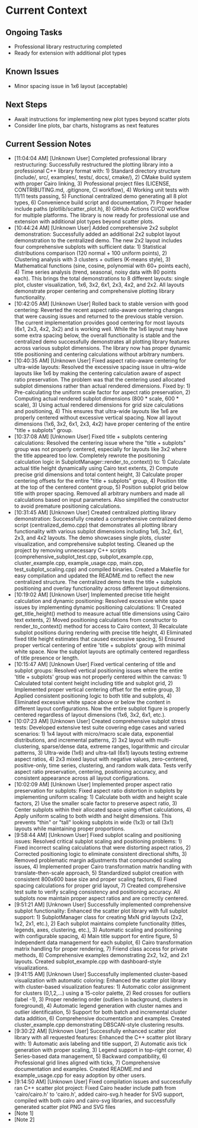 # Current Context

## Ongoing Tasks

- Professional library restructuring completed
- Ready for extension with additional plot types
## Known Issues

- Minor spacing issue in 1x6 layout (acceptable)
## Next Steps

- Await instructions for implementing new plot types beyond scatter plots
- Consider line plots, bar charts, histograms as next features
## Current Session Notes

- [11:04:04 AM] [Unknown User] Completed professional library restructuring: Successfully restructured the plotting library into a professional C++ library format with: 1) Standard directory structure (include/, src/, examples/, tests/, docs/, cmake/), 2) CMake build system with proper Cairo linking, 3) Professional project files (LICENSE, CONTRIBUTING.md, .gitignore, CI workflow), 4) Working unit tests with 11/11 tests passing, 5) Functional centralized demo generating all 8 plot types, 6) Convenience build script and documentation, 7) Proper header include paths (plotlib/scatter_plot.h), 8) GitHub Actions CI/CD workflow for multiple platforms. The library is now ready for professional use and extension with additional plot types beyond scatter plots.
- [10:44:24 AM] [Unknown User] Added comprehensive 2x2 subplot demonstration: Successfully added an additional 2x2 subplot layout demonstration to the centralized demo. The new 2x2 layout includes four comprehensive subplots with sufficient data: 1) Statistical distributions comparison (120 normal + 100 uniform points), 2) Clustering analysis with 3 clusters + outliers (K-means style), 3) Mathematical functions (sine, cosine, polynomial with 60+ points each), 4) Time series analysis (trend, seasonal, noisy data with 80 points each). This brings the total demonstrations to 8 different layouts: single plot, cluster visualization, 1x6, 3x2, 6x1, 2x3, 4x2, and 2x2. All layouts demonstrate proper centering and comprehensive plotting library functionality.
- [10:42:05 AM] [Unknown User] Rolled back to stable version with good centering: Reverted the recent aspect ratio-aware centering changes that were causing issues and returned to the previous stable version. The current implementation provides good centering for most layouts (6x1, 2x3, 4x2, 3x2) and is working well. While the 1x6 layout may have some extra spacing below, the overall functionality is stable and the centralized demo successfully demonstrates all plotting library features across various subplot dimensions. The library now has proper dynamic title positioning and centering calculations without arbitrary numbers.
- [10:40:35 AM] [Unknown User] Fixed aspect ratio-aware centering for ultra-wide layouts: Resolved the excessive spacing issue in ultra-wide layouts like 1x6 by making the centering calculation aware of aspect ratio preservation. The problem was that the centering used allocated subplot dimensions rather than actual rendered dimensions. Fixed by: 1) Pre-calculating the uniform scale factor for aspect ratio preservation, 2) Computing actual rendered subplot dimensions (800 * scale, 600 * scale), 3) Using actual rendered dimensions for grid size calculations and positioning, 4) This ensures that ultra-wide layouts like 1x6 are properly centered without excessive vertical spacing. Now all layout dimensions (1x6, 3x2, 6x1, 2x3, 4x2) have proper centering of the entire "title + subplots" group.
- [10:37:08 AM] [Unknown User] Fixed title + subplots centering calculations: Resolved the centering issue where the "title + subplots" group was not properly centered, especially for layouts like 3x2 where the title appeared too low. Completely rewrote the positioning calculation logic in SubplotManager::render_to_context() to: 1) Calculate actual title height dynamically using Cairo text extents, 2) Compute precise grid dimensions and total content height, 3) Calculate proper centering offsets for the entire "title + subplots" group, 4) Position title at the top of the centered content group, 5) Position subplot grid below title with proper spacing. Removed all arbitrary numbers and made all calculations based on input parameters. Also simplified the constructor to avoid premature positioning calculations.
- [10:31:45 AM] [Unknown User] Created centralized plotting library demonstration: Successfully created a comprehensive centralized demo script (centralized_demo.cpp) that demonstrates all plotting library functionality with various subplot dimensions including 1x6, 3x2, 6x1, 2x3, and 4x2 layouts. The demo showcases single plots, cluster visualization, and comprehensive subplot testing. Cleaned up the project by removing unnecessary C++ scripts (comprehensive_subplot_test.cpp, subplot_example.cpp, cluster_example.cpp, example_usage.cpp, main.cpp, test_subplot_scaling.cpp) and compiled binaries. Created a Makefile for easy compilation and updated the README.md to reflect the new centralized structure. The centralized demo tests the title + subplots positioning and overlay functionality across different layout dimensions.
- [10:19:02 AM] [Unknown User] Implemented precise title height calculation and dynamic positioning: Resolved excessive white space issues by implementing dynamic positioning calculations: 1) Created get_title_height() method to measure actual title dimensions using Cairo text extents, 2) Moved positioning calculations from constructor to render_to_context() method for access to Cairo context, 3) Recalculate subplot positions during rendering with precise title height, 4) Eliminated fixed title height estimates that caused excessive spacing, 5) Ensured proper vertical centering of entire 'title + subplots' group with minimal white space. Now the subplot layouts are optimally centered regardless of title presence or length.
- [10:15:47 AM] [Unknown User] Fixed vertical centering of title and subplot groups: Resolved vertical positioning issues where the entire 'title + subplots' group was not properly centered within the canvas: 1) Calculated total content height including title and subplot grid, 2) Implemented proper vertical centering offset for the entire group, 3) Applied consistent positioning logic to both title and subplots, 4) Eliminated excessive white space above or below the content in different layout configurations. Now the entire subplot figure is properly centered regardless of layout dimensions (1x6, 3x2, 6x1, etc.).
- [10:07:23 AM] [Unknown User] Created comprehensive subplot stress tests: Developed extensive test suite covering edge cases and varied scenarios: 1) 1x4 layout with micro/macro scale data, exponential distributions, and incremental patterns, 2) 3x2 layout with multi-clustering, sparse/dense data, extreme ranges, logarithmic and circular patterns, 3) Ultra-wide (1x6) and ultra-tall (6x1) layouts testing extreme aspect ratios, 4) 2x3 mixed layout with negative values, zero-centered, positive-only, time series, clustering, and random walk data. Tests verify aspect ratio preservation, centering, positioning accuracy, and consistent appearance across all layout configurations.
- [10:02:09 AM] [Unknown User] Implemented proper aspect ratio preservation for subplots: Fixed aspect ratio distortion in subplots by implementing uniform scaling: 1) Calculate both width and height scale factors, 2) Use the smaller scale factor to preserve aspect ratio, 3) Center subplots within their allocated space using offset calculations, 4) Apply uniform scaling to both width and height dimensions. This prevents "thin" or "tall" looking subplots in wide (1x3) or tall (3x1) layouts while maintaining proper proportions.
- [9:58:44 AM] [Unknown User] Fixed subplot scaling and positioning issues: Resolved critical subplot scaling and positioning problems: 1) Fixed incorrect scaling calculations that were distorting aspect ratios, 2) Corrected positioning logic to eliminate consistent directional shifts, 3) Removed problematic margin adjustments that compounded scaling issues, 4) Implemented proper Cairo transformation matrix handling with translate-then-scale approach, 5) Standardized subplot creation with consistent 800x600 base size and proper scaling factors, 6) Fixed spacing calculations for proper grid layout, 7) Created comprehensive test suite to verify scaling consistency and positioning accuracy. All subplots now maintain proper aspect ratios and are correctly centered.
- [9:51:21 AM] [Unknown User] Successfully implemented comprehensive subplot functionality: Enhanced the scatter plot library with full subplot support: 1) SubplotManager class for creating MxN grid layouts (2x2, 1x2, 2x1, etc.), 2) Each subplot maintains complete functionality (titles, legends, axes, clustering, etc.), 3) Automatic scaling and positioning with configurable spacing, 4) Main title support for entire figure, 5) Independent data management for each subplot, 6) Cairo transformation matrix handling for proper rendering, 7) Friend class access for private methods, 8) Comprehensive examples demonstrating 2x2, 1x2, and 2x1 layouts. Created subplot_example.cpp with dashboard-style visualizations.
- [9:41:15 AM] [Unknown User] Successfully implemented cluster-based visualization with automatic coloring: Enhanced the scatter plot library with cluster-based visualization features: 1) Automatic color assignment for clusters (0,1,2,...) using a 15-color palette, 2) Red crosses for outliers (label -1), 3) Proper rendering order (outliers in background, clusters in foreground), 4) Automatic legend generation with cluster names and outlier identification, 5) Support for both batch and incremental cluster data addition, 6) Comprehensive documentation and examples. Created cluster_example.cpp demonstrating DBSCAN-style clustering results.
- [9:30:22 AM] [Unknown User] Successfully enhanced scatter plot library with all requested features: Enhanced the C++ scatter plot library with: 1) Automatic axis labeling and title support, 2) Automatic axis tick generation with proper scaling, 3) Legend support in top-right corner, 4) Series-based data management, 5) Backward compatibility, 6) Professional grid lines aligned with ticks, 7) Comprehensive documentation and examples. Created README.md and example_usage.cpp for easy adoption by other users.
- [9:14:50 AM] [Unknown User] Fixed compilation issues and successfully ran C++ scatter plot project: Fixed Cairo header include path from 'cairo/cairo.h' to 'cairo.h', added cairo-svg.h header for SVG support, compiled with both cairo and cairo-svg libraries, and successfully generated scatter plot PNG and SVG files
- [Note 1]
- [Note 2]
